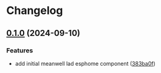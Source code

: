 # Changelog

## [0.1.0](https://github.com/mikesmitty/power-manifold/compare/esphome-lad-v0.0.1...esphome-lad-v0.1.0) (2024-09-10)


### Features

* add initial meanwell lad esphome component ([383ba0f](https://github.com/mikesmitty/power-manifold/commit/383ba0fbd769e751d7463b959c8f7fc7d27f8dbc))
